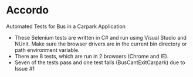 # Accordo
Automated Tests for Bus in a Carpark Application

* These Selenium tests are written in C# and run using Visual Studio and NUnit. Make sure the browser drivers are in the current bin 
directory or path environment variable.
* There are 8 tests, which are run in 2 browsers (Chrome and IE).
* Seven of the tests pass and one test fails (BusCantExitCarpark) due to Issue #1
